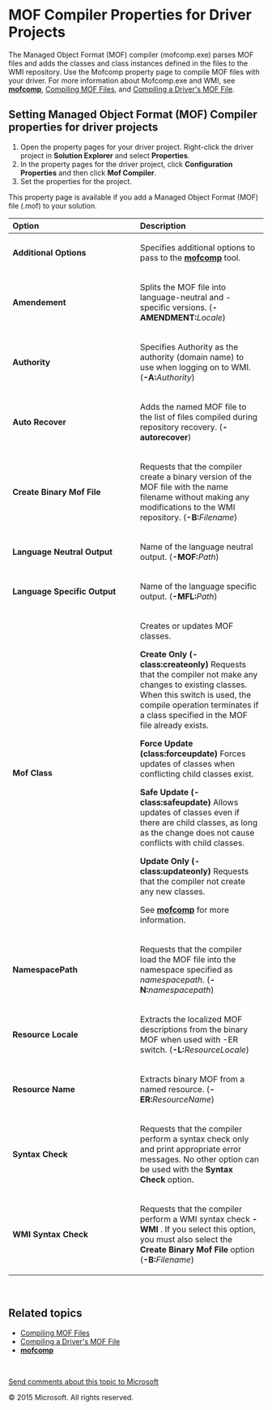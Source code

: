 <span id="vsdriver.mof_compiler_properties_for_driver_projects"></span>MOF Compiler Properties for Driver Projects
==================================================================================================================

The Managed Object Format (MOF) compiler (mofcomp.exe) parses MOF files and adds the classes and class instances defined in the files to the WMI repository. Use the Mofcomp property page to compile MOF files with your driver. For more information about Mofcomp.exe and WMI, see [**mofcomp**](), [Compiling MOF Files](), and [Compiling a Driver's MOF File](https://msdn.microsoft.com/en-us/Library/Windows/Hardware/Ff542012(v=vs.85).aspx).

<span id="Setting_Managed_Object_Format__MOF__Compiler_properties_for_driver_projects"></span><span id="setting_managed_object_format__mof__compiler_properties_for_driver_projects"></span><span id="SETTING_MANAGED_OBJECT_FORMAT__MOF__COMPILER_PROPERTIES_FOR_DRIVER_PROJECTS"></span>Setting Managed Object Format (MOF) Compiler properties for driver projects
---------------------------------------------------------------------------------------------------------------------------------------------------------------------------------------------------------------------------------------------------------------------------------------------------------------------------------------------------------------------

1.  Open the property pages for your driver project. Right-click the driver project in **Solution Explorer** and select **Properties**.
2.  In the property pages for the driver project, click **Configuration Properties** and then click **Mof Compiler**.
3.  Set the properties for the project.

This property page is available if you add a Managed Object Format (MOF) file (.mof) to your solution.

<table>
<colgroup>
<col width="50%" />
<col width="50%" />
</colgroup>
<thead>
<tr class="header">
<th align="left">Option</th>
<th align="left">Description</th>
</tr>
</thead>
<tbody>
<tr class="odd">
<td align="left"><p><span id="Additional_Options"></span><span id="additional_options"></span><span id="ADDITIONAL_OPTIONS"></span><strong>Additional Options</strong></p></td>
<td align="left"><p>Specifies additional options to pass to the <a href=""><strong>mofcomp</strong></a> tool.</p></td>
</tr>
<tr class="even">
<td align="left"><p><span id="Amendement"></span><span id="amendement"></span><span id="AMENDEMENT"></span><strong>Amendement</strong></p></td>
<td align="left"><p>Splits the MOF file into language-neutral and -specific versions. (<strong>-AMENDMENT:</strong><em>Locale</em>)</p></td>
</tr>
<tr class="odd">
<td align="left"><p><span id="Authority"></span><span id="authority"></span><span id="AUTHORITY"></span><strong>Authority</strong></p></td>
<td align="left"><p>Specifies Authority as the authority (domain name) to use when logging on to WMI. (<strong>-A:</strong><em>Authority</em>)</p></td>
</tr>
<tr class="even">
<td align="left"><p><span id="Auto_Recover"></span><span id="auto_recover"></span><span id="AUTO_RECOVER"></span><strong>Auto Recover</strong></p></td>
<td align="left"><p>Adds the named MOF file to the list of files compiled during repository recovery. (<strong>-autorecover</strong>)</p></td>
</tr>
<tr class="odd">
<td align="left"><p><span id="Create_Binary_Mof_File"></span><span id="create_binary_mof_file"></span><span id="CREATE_BINARY_MOF_FILE"></span><strong>Create Binary Mof File</strong></p></td>
<td align="left"><p>Requests that the compiler create a binary version of the MOF file with the name filename without making any modifications to the WMI repository. (<strong>-B:</strong><em>Filename</em>)</p></td>
</tr>
<tr class="even">
<td align="left"><p><span id="Language_Neutral_Output"></span><span id="language_neutral_output"></span><span id="LANGUAGE_NEUTRAL_OUTPUT"></span><strong>Language Neutral Output</strong></p></td>
<td align="left"><p>Name of the language neutral output. (<strong>-MOF:</strong><em>Path</em>)</p></td>
</tr>
<tr class="odd">
<td align="left"><p><span id="Language_Specific_Output"></span><span id="language_specific_output"></span><span id="LANGUAGE_SPECIFIC_OUTPUT"></span><strong>Language Specific Output</strong></p></td>
<td align="left"><p>Name of the language specific output. (<strong>-MFL:</strong><em>Path</em>)</p></td>
</tr>
<tr class="even">
<td align="left"><p><span id="Mof_Class"></span><span id="mof_class"></span><span id="MOF_CLASS"></span><strong>Mof Class</strong></p></td>
<td align="left"><p>Creates or updates MOF classes.</p>
<p><strong>Create Only (-class:createonly)</strong> Requests that the compiler not make any changes to existing classes. When this switch is used, the compile operation terminates if a class specified in the MOF file already exists.</p>
<p><strong>Force Update (class:forceupdate)</strong> Forces updates of classes when conflicting child classes exist.</p>
<p><strong>Safe Update (-class:safeupdate)</strong> Allows updates of classes even if there are child classes, as long as the change does not cause conflicts with child classes.</p>
<p><strong>Update Only (-class:updateonly)</strong> Requests that the compiler not create any new classes.</p>
<p></p>
<p>See <a href=""><strong>mofcomp</strong></a> for more information.</p></td>
</tr>
<tr class="odd">
<td align="left"><p><span id="NamespacePath"></span><span id="namespacepath"></span><span id="NAMESPACEPATH"></span><strong>NamespacePath</strong></p></td>
<td align="left"><p>Requests that the compiler load the MOF file into the namespace specified as <em>namespacepath</em>. (<strong>-N:</strong><em>namespacepath</em>)</p></td>
</tr>
<tr class="even">
<td align="left"><p><span id="Resource_Locale"></span><span id="resource_locale"></span><span id="RESOURCE_LOCALE"></span><strong>Resource Locale</strong></p></td>
<td align="left"><p>Extracts the localized MOF descriptions from the binary MOF when used with -ER switch. (<strong>-L:</strong><em>ResourceLocale</em>)</p></td>
</tr>
<tr class="odd">
<td align="left"><p><span id="Resource_Name"></span><span id="resource_name"></span><span id="RESOURCE_NAME"></span><strong>Resource Name</strong></p></td>
<td align="left"><p>Extracts binary MOF from a named resource. (<strong>-ER:</strong><em>ResourceName</em>)</p></td>
</tr>
<tr class="even">
<td align="left"><p><span id="Syntax_Check"></span><span id="syntax_check"></span><span id="SYNTAX_CHECK"></span><strong>Syntax Check</strong></p></td>
<td align="left"><p>Requests that the compiler perform a syntax check only and print appropriate error messages. No other option can be used with the <strong>Syntax Check</strong> option.</p></td>
</tr>
<tr class="odd">
<td align="left"><p><span id="WMI_Syntax_Check"></span><span id="wmi_syntax_check"></span><span id="WMI_SYNTAX_CHECK"></span><strong>WMI Syntax Check</strong></p></td>
<td align="left"><p>Requests that the compiler perform a WMI syntax check <strong>-WMI</strong> . If you select this option, you must also select the <strong>Create Binary Mof File</strong> option (<strong>-B:</strong><em>Filename</em>)</p></td>
</tr>
</tbody>
</table>

 

<span id="related_topics"></span>Related topics
-----------------------------------------------

* [Compiling MOF Files]()
* [Compiling a Driver's MOF File](https://msdn.microsoft.com/en-us/Library/Windows/Hardware/Ff542012(v=vs.85).aspx)
* [**mofcomp**]()
 

 

[Send comments about this topic to Microsoft](mailto:wsddocfb@microsoft.com?subject=Documentation%20feedback%20[VsDriver\vsdriver]:%20MOF%20Compiler%20Properties%20for%20Driver%20Projects%20%20RELEASE:%20(9/30/2015)&body=%0A%0APRIVACY%20STATEMENT%0A%0AWe%20use%20your%20feedback%20to%20improve%20the%20documentation.%20We%20don't%20use%20your%20email%20address%20for%20any%20other%20purpose,%20and%20we'll%20remove%20your%20email%20address%20from%20our%20system%20after%20the%20issue%20that%20you're%20reporting%20is%20fixed.%20While%20we're%20working%20to%20fix%20this%20issue,%20we%20might%20send%20you%20an%20email%20message%20to%20ask%20for%20more%20info.%20Later,%20we%20might%20also%20send%20you%20an%20email%20message%20to%20let%20you%20know%20that%20we've%20addressed%20your%20feedback.%0A%0AFor%20more%20info%20about%20Microsoft's%20privacy%20policy,%20see%20http://privacy.microsoft.com/en-us/default.aspx. "Send comments about this topic to Microsoft")

© 2015 Microsoft. All rights reserved.
